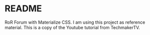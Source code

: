# README

RoR Forum with Materialize CSS. I am using this project as reference material. This is a copy of the Youtube tutorial from TechmakerTV. 

